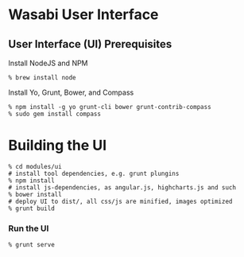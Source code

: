 # Wasabi User Interface

## User Interface (UI) Prerequisites

Install NodeJS and NPM

```
% brew install node
```

Install Yo, Grunt, Bower, and Compass

```
% npm install -g yo grunt-cli bower grunt-contrib-compass
% sudo gem install compass
```

# Building the UI

```
% cd modules/ui
# install tool dependencies, e.g. grunt plungins
% npm install
# install js-dependencies, as angular.js, highcharts.js and such
% bower install
# deploy UI to dist/, all css/js are minified, images optimized
% grunt build
```

### Run the UI

```
% grunt serve
```
